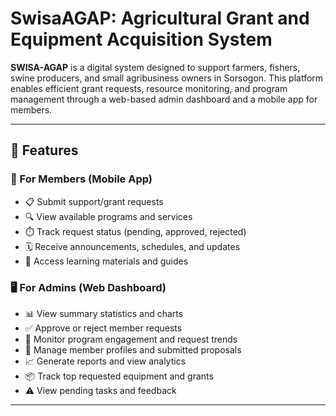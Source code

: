 # SwisaAGAP: Agricultural Grant and Equipment Acquisition System

**SWISA-AGAP** is a digital system designed to support farmers, fishers, swine producers, and small agribusiness owners in Sorsogon. This platform enables efficient grant requests, resource monitoring, and program management through a web-based admin dashboard and a mobile app for members.

---

## 📌 Features 
 
### 👤 For Members (Mobile App)  
- 📋 Submit support/grant requests
- 🔍 View available programs and services
- ⏱️ Track request status (pending, approved, rejected)
- 🗓️ Receive announcements, schedules, and updates
- 📁 Access learning materials and guides

### 🖥️ For Admins (Web Dashboard)
- 📊 View summary statistics and charts
- ✅ Approve or reject member requests
- 🔄 Monitor program engagement and request trends
- 📂 Manage member profiles and submitted proposals
- 📈 Generate reports and view analytics
- 📦 Track top requested equipment and grants
- ⚠️ View pending tasks and feedback

---

